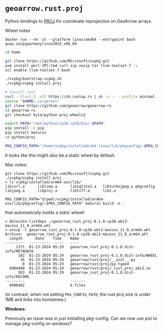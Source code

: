 # `geoarrow.rust.proj`

Python bindings to [PROJ](https://proj.org/en/9.3/) for coordinate reprojection on GeoArrow arrays.


Wheel notes

```
docker run --rm -it --platform linux/amd64 --entrypoint bash quay.io/pypa/manylinux2014_x86_64
```

```bash
cd home

git clone https://github.com/Microsoft/vcpkg.git
yum install perl-IPC-Cmd curl zip unzip tar llvm-toolset-7 -y
scl enable llvm-toolset-7 bash

./vcpkg/bootstrap-vcpkg.sh
./vcpkg/vcpkg install proj

# Install rust
curl --tlsv1.2 -sSf https://sh.rustup.rs | sh -s -- --profile minimal --default-toolchain stable -y
source "$HOME/.cargo/env"
git clone https://github.com/geoarrow/geoarrow-rs
cd geoarrow-rs
git checkout kyle/python-proj-wheels2

export PATH="/opt/python/cp38-cp38/bin/:$PATH"
pip install -U pip
pip install maturin
cd python/proj

PKG_CONFIG_PATH="/home/vcpkg/installed/x64-linux/lib/pkgconfig/:$PKG_CONFIG_PATH" maturin build --interpreter /opt/python/cp38-cp38/bin/python --manylinux 2014 -o .
```

It looks like this might also be a static wheel by default.

Mac notes:

```
git clone https://github.com/Microsoft/vcpkg.git
./vcpkg/vcpkg install proj
> ls vcpkg/installed/arm64-osx/lib/
libcurl.a      liblzma.a      libsqlite3.a   libturbojpeg.a pkgconfig
libjpeg.a      libproj.a      libtiff.a      libz.a
```

```
PKG_CONFIG_PATH="$(pwd)/vcpkg/installed/arm64-osx/lib/pkgconfig/:$PKG_CONFIG_PATH" maturin build -o .
```

that _automatically_ builds a static wheel!

```
> delocate-listdeps ./geoarrow_rust_proj-0.1.0-cp38-abi3-macosx_11_0_arm64.whl
> unzip -l geoarrow_rust_proj-0.1.0-cp38-abi3-macosx_11_0_arm64.whl
Archive:  geoarrow_rust_proj-0.1.0-cp38-abi3-macosx_11_0_arm64.whl
  Length      Date    Time    Name
---------  ---------- -----   ----
     1371  01-23-2024 05:29   geoarrow_rust_proj-0.1.0.dist-info/METADATA
      102  01-23-2024 05:29   geoarrow_rust_proj-0.1.0.dist-info/WHEEL
       26  01-23-2024 05:29   geoarrow/rust/proj/__init__.py
        0  01-23-2024 05:29   geoarrow/rust/proj/py.typed
  6904480  01-23-2024 05:29   geoarrow/rust/proj/_rust_proj.abi3.so
      503  01-23-2024 05:29   geoarrow_rust_proj-0.1.0.dist-info/RECORD
---------                     -------
  6906482                     6 files
```

(in contrast, when not setting `PKG_CONFIG_PATH`, the rust proj size is under 1MB and links into homebrew.)

**Windows:**

Previously an issue was in just installing pkg-config. Can we now use pixi to manage pkg-config on windows?

